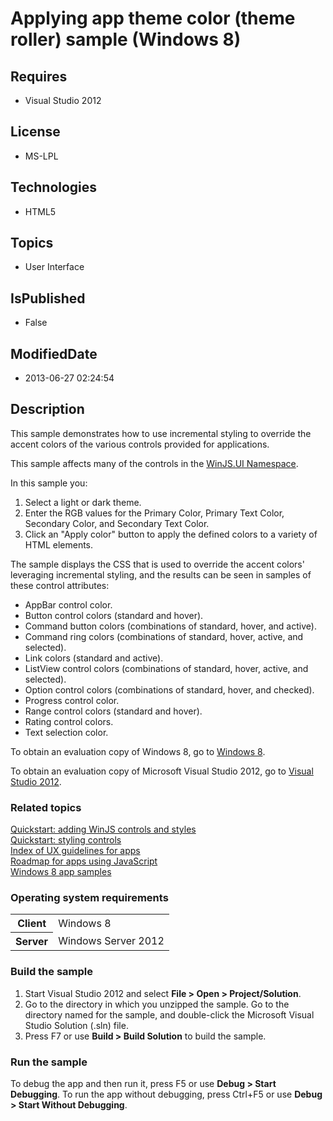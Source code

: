 # Applying app theme color (theme roller) sample (Windows 8)
## Requires
* Visual Studio 2012
## License
* MS-LPL
## Technologies
* HTML5
## Topics
* User Interface
## IsPublished
* False
## ModifiedDate
* 2013-06-27 02:24:54
## Description

<div id="mainSection">
<p>This sample demonstrates how to use incremental styling to override the accent colors of the various controls provided for applications.
</p>
<p>This sample affects many of the controls in the <a href="http://msdn.microsoft.com/library/windows/apps/br229782">
WinJS.UI Namespace</a>.</p>
<p>In this sample you:</p>
<ol>
<li>Select a light or dark theme. </li><li>Enter the RGB values for the Primary Color, Primary Text Color, Secondary Color, and Secondary Text Color.
</li><li>Click an &quot;Apply color&quot; button to apply the defined colors to a variety of HTML elements.
</li></ol>
<p>The sample displays the CSS that is used to override the accent colors' leveraging incremental styling, and the results can be seen in samples of these control attributes:</p>
<ul>
<li>AppBar control color. </li><li>Button control colors (standard and hover). </li><li>Command button colors (combinations of standard, hover, and active). </li><li>Command ring colors (combinations of standard, hover, active, and selected). </li><li>Link colors (standard and active). </li><li>ListView control colors (combinations of standard, hover, active, and selected).
</li><li>Option control colors (combinations of standard, hover, and checked). </li><li>Progress control color. </li><li>Range control colors (standard and hover). </li><li>Rating control colors. </li><li>Text selection color. </li></ul>
<p></p>
<p>To obtain an evaluation copy of Windows&nbsp;8, go to <a href="http://go.microsoft.com/fwlink/p/?linkid=241655">
Windows&nbsp;8</a>.</p>
<p>To obtain an evaluation copy of Microsoft Visual Studio&nbsp;2012, go to <a href="http://go.microsoft.com/fwlink/p/?linkid=241656">
Visual Studio&nbsp;2012</a>.</p>
<h3><a id="related_topics"></a>Related topics</h3>
<dl><dt><a href="http://msdn.microsoft.com/library/windows/apps/hh465493">Quickstart: adding WinJS controls and styles</a>
</dt><dt><a href="http://msdn.microsoft.com/library/windows/apps/hh465498">Quickstart: styling controls</a>
</dt><dt><a href="http://msdn.microsoft.com/library/windows/apps/hh465424">Index of UX guidelines for apps</a>
</dt><dt><a href="http://msdn.microsoft.com/library/windows/apps/hh465037">Roadmap for apps using JavaScript</a>
</dt><dt><a href="http://go.microsoft.com/fwlink/p/?LinkID=227694">Windows 8 app samples</a>
</dt></dl>
<h3>Operating system requirements</h3>
<table>
<tbody>
<tr>
<th>Client</th>
<td><dt>Windows&nbsp;8 </dt></td>
</tr>
<tr>
<th>Server</th>
<td><dt>Windows Server&nbsp;2012 </dt></td>
</tr>
</tbody>
</table>
<h3>Build the sample</h3>
<ol>
<li>Start Visual Studio&nbsp;2012 and select <b>File &gt; Open &gt; Project/Solution</b>.
</li><li>Go to the directory in which you unzipped the sample. Go to the directory named for the sample, and double-click the Microsoft Visual Studio Solution (.sln) file.
</li><li>Press F7 or use <b>Build &gt; Build Solution</b> to build the sample. </li></ol>
<h3>Run the sample</h3>
<p>To debug the app and then run it, press F5 or use <b>Debug &gt; Start Debugging</b>. To run the app without debugging, press Ctrl&#43;F5 or use
<b>Debug &gt; Start Without Debugging</b>.</p>
</div>
